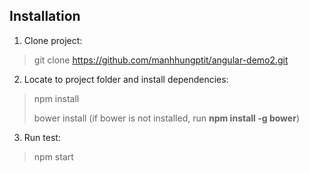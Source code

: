 ## Installation
1. Clone project: 
> git clone https://github.com/manhhungptit/angular-demo2.git
2. Locate to project folder and install dependencies:
> npm install
>
> bower install (if bower is not installed, run **npm install -g bower**)
3. Run test:
> npm start

